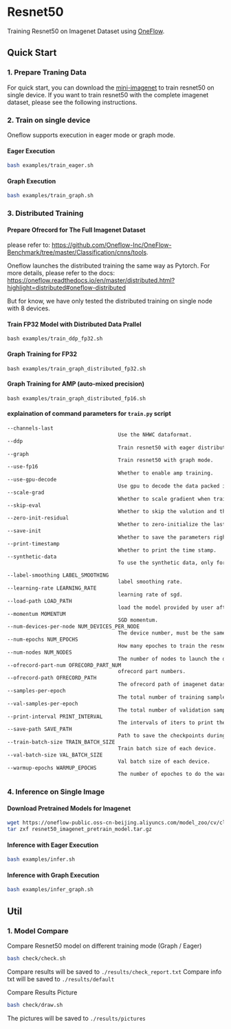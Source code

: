 # Resnet50

Training Resnet50 on Imagenet Dataset using [OneFlow](https://github.com/Oneflow-Inc/oneflow#install-with-pip-package).

## Quick Start
### 1. Prepare Traning Data 

For quick start, you can download the [mini-imagenet](https://oneflow-public.oss-cn-beijing.aliyuncs.com/online_document/dataset/imagenet/mini-imagenet.zip) to train resnet50 on single device. If you want to train resnet50 with the complete imagenet dataset, please see the following instructions.

### 2. Train on single device

Oneflow supports execution in eager mode or graph mode.


#### Eager Execution
```bash
bash examples/train_eager.sh
```

#### Graph Execution

```bash
bash examples/train_graph.sh
```

### 3.  Distributed Training

#### Prepare Ofrecord for The Full Imagenet Dataset
please refer to: https://github.com/Oneflow-Inc/OneFlow-Benchmark/tree/master/Classification/cnns/tools.


Oneflow launches the distributed training the same way as Pytorch. For more details, please refer to the docs: https://oneflow.readthedocs.io/en/master/distributed.html?highlight=distributed#oneflow-distributed

But for know, we have only tested the distributed training on single node with 8 devices. 

#### Train FP32 Model with Distributed Data Prallel

```
bash examples/train_ddp_fp32.sh
```

#### Graph Training for FP32

```
bash examples/train_graph_distributed_fp32.sh
```

#### Graph Training for AMP (auto-mixed precision)

```
bash examples/train_graph_distributed_fp16.sh
```

#### explaination of command parameters for `train.py` script

```bash
--channels-last					 	
									Use the NHWC dataformat.
--ddp								
									Train resnet50 with eager distributed data parallel.
--graph								
									Train resnet50 with graph mode.
--use-fp16						 	
									Whether to enable amp training.
--use-gpu-decode                    
									Use gpu to decode the data packed in ofrecord, only supported in graph mode. 
--scale-grad					 	
									Whether to scale gradient when training in fp32 with graph mode. 
--skip-eval						 	
									Whether to skip the valution and the end of the traning epoch.
--zero-init-residual			  	
									Whether to zero-initialize the last BN in each residual branch.
--save-init						 	
									Whether to save the parameters right after the initialization.
--print-timestamp					
									Whether to print the time stamp.
--synthetic-data					
									To use the synthetic data, only for testing the throughput, no need to provide the real data.

--label-smoothing LABEL_SMOOTHING
									label smoothing rate.
--learning-rate LEARNING_RATE
									learning rate of sgd.
--load-path LOAD_PATH
									load the model provided by user after model initialization.
--momentum MOMENTUM
									SGD momentum.					
--num-devices-per-node NUM_DEVICES_PER_NODE
									The device number, must be the same for each node.
--num-epochs NUM_EPOCHS
									How many epoches to train the resnet50.
--num-nodes NUM_NODES
									The number of nodes to launch the distributed training.
--ofrecord-part-num OFRECORD_PART_NUM
									ofrecord part numbers.
--ofrecord-path OFRECORD_PATH
									The ofrecord path of imagenet dataset.
--samples-per-epoch
									The total number of training samples.
--val-samples-per-epoch
									The total number of validation samples.
--print-interval PRINT_INTERVAL
									The intervals of iters to print the loss during tranining.
--save-path SAVE_PATH
									Path to save the checkpoints during training.
--train-batch-size TRAIN_BATCH_SIZE
									Train batch size of each device.								
--val-batch-size VAL_BATCH_SIZE
									Val batch size of each device.		
--warmup-epochs WARMUP_EPOCHS
									The number of epoches to do the warmup learning rate scheduling.	
```

### 4. Inference on Single Image

#### Download Pretrained Models for Imagenet

```bash
wget https://oneflow-public.oss-cn-beijing.aliyuncs.com/model_zoo/cv/classification/resnet50_imagenet_pretrain_model.tar.gz
tar zxf resnet50_imagenet_pretrain_model.tar.gz
```

#### Inference with Eager Execution
```bash
bash examples/infer.sh
```

#### Inference with Graph Execution
```bash
bash examples/infer_graph.sh
```

## Util
### 1. Model Compare
Compare Resnet50 model on different training mode (Graph / Eager)
```bash
bash check/check.sh
```
Compare results will be saved to `./results/check_report.txt`
Compare info txt will be saved to `./results/default`

Compare Results Picture
```bash
bash check/draw.sh
```
The pictures will be saved to `./results/pictures`
